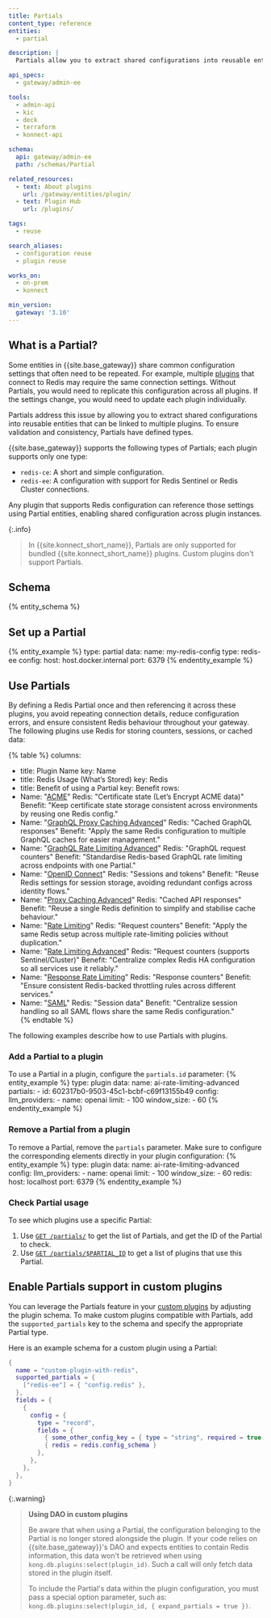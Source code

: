 ```yaml
---
title: Partials
content_type: reference
entities:
  - partial

description: |
  Partials allow you to extract shared configurations into reusable entities that can be linked to multiple plugins

api_specs:
  - gateway/admin-ee

tools:
  - admin-api
  - kic
  - deck
  - terraform
  - konnect-api

schema:
  api: gateway/admin-ee
  path: /schemas/Partial

related_resources:
  - text: About plugins
    url: /gateway/entities/plugin/
  - text: Plugin Hub
    url: /plugins/

tags:
  - reuse

search_aliases:
  - configuration reuse
  - plugin reuse

works_on:
  - on-prem
  - konnect

min_version:
  gateway: '3.10'
---
```


## What is a Partial?
Some entities in {{site.base_gateway}} share common configuration settings that often need to be repeated. For example, multiple [plugins](/gateway/entities/plugin/) that connect to Redis may require the same connection settings. Without Partials, you would need to replicate this configuration across all plugins. If the settings change, you would need to update each plugin individually.

Partials address this issue by allowing you to extract shared configurations into reusable entities that can be linked to multiple plugins. To ensure validation and consistency, Partials have defined types. 

{{site.base_gateway}} supports the following types of Partials; each plugin supports only one type:
- `redis-ce`: A short and simple configuration.
- `redis-ee`: A configuration with support for Redis Sentinel or Redis Cluster connections.

Any plugin that supports Redis configuration can reference those settings using Partial entities, enabling shared configuration across plugin instances.

{:.info}
> In {{site.konnect_short_name}}, Partials are only supported for bundled {{site.konnect_short_name}} plugins. Custom plugins don't support Partials.

## Schema

{% entity_schema %}

## Set up a Partial

{% entity_example %}
type: partial
data:
  name: my-redis-config
  type: redis-ee
  config:
    host: host.docker.internal
    port: 6379
{% endentity_example %}

## Use Partials

 By defining a Redis Partial once and then referencing it across these plugins, you avoid repeating connection details, reduce configuration errors, and ensure consistent Redis behaviour throughout your gateway. The following plugins use Redis for storing counters, sessions, or cached data:

{% table %}
columns:
  - title: Plugin Name
    key: Name
  - title: Redis Usage (What’s Stored)
    key: Redis
  - title: Benefit of using a Partial
    key: Benefit
rows:
  - Name: "[ACME](/plugins/acme/)"
    Redis: "Certificate state (Let’s Encrypt ACME data)"
    Benefit: "Keep certificate state storage consistent across environments by reusing one Redis config."
  - Name: "[GraphQL Proxy Caching Advanced](/plugins/graphql-proxy-cache-advanced/)"
    Redis: "Cached GraphQL responses"
    Benefit: "Apply the same Redis configuration to multiple GraphQL caches for easier management."
  - Name: "[GraphQL Rate Limiting Advanced](/plugins/graphql-rate-limiting-advanced/)"
    Redis: "GraphQL request counters"
    Benefit: "Standardise Redis-based GraphQL rate limiting across endpoints with one Partial."
  - Name: "[OpenID Connect](/plugins/openid-connect/)"
    Redis: "Sessions and tokens"
    Benefit: "Reuse Redis settings for session storage, avoiding redundant configs across identity flows."
  - Name: "[Proxy Caching Advanced](/plugins/proxy-cache-advanced/)"
    Redis: "Cached API responses"
    Benefit: "Reuse a single Redis definition to simplify and stabilise cache behaviour."
  - Name: "[Rate Limiting](/plugins/rate-limiting/)"
    Redis: "Request counters"
    Benefit: "Apply the same Redis setup across multiple rate-limiting policies without duplication."
  - Name: "[Rate Limiting Advanced](/plugins/rate-limiting-advanced/)"
    Redis: "Request counters (supports Sentinel/Cluster)"
    Benefit: "Centralize complex Redis HA configuration so all services use it reliably."
  - Name: "[Response Rate Limiting](/plugins/response-ratelimiting/)"
    Redis: "Response counters"
    Benefit: "Ensure consistent Redis-backed throttling rules across different services."
  - Name: "[SAML](/plugins/saml/)"
    Redis: "Session data"
    Benefit: "Centralize session handling so all SAML flows share the same Redis configuration."              
{% endtable %}

The following examples describe how to use Partials with plugins.

### Add a Partial to a plugin

To use a Partial in a plugin, configure the `partials.id` parameter:
{% entity_example %}
type: plugin
data:
  name: ai-rate-limiting-advanced
  partials: 
    - id: 602317b0-9503-45c1-bcbf-c69f13155b49
  config:
    llm_providers:
    - name: openai
      limit:
      - 100
      window_size:
      - 60
{% endentity_example %}

### Remove a Partial from a plugin

To remove a Partial, remove the `partials` parameter. Make sure to configure the corresponding elements directly in your plugin configuration:
{% entity_example %}
type: plugin
data:
  name: ai-rate-limiting-advanced
  config:
    llm_providers:
    - name: openai
      limit:
      - 100
      window_size:
      - 60
    redis:
      host: localhost
      port: 6379
{% endentity_example %}

### Check Partial usage

To see which plugins use a specific Partial:
1. Use [`GET /partials/`](/api/gateway/admin-ee/#/operations/listPartials) to get the list of Partials, and get the ID of the Partial to check.
1. Use [`GET /partials/$PARTIAL_ID`](/api/gateway/admin-ee/#/operations/getPartial) to get a list of plugins that use this Partial.

## Enable Partials support in custom plugins

You can leverage the Partials feature in your [custom plugins](/custom-plugins/reference/) by adjusting the plugin schema.
To make custom plugins compatible with Partials, add the `supported_partials` key to the schema and specify
the appropriate Partial type.

Here is an example schema for a custom plugin using a Partial:
```lua
{
  name = "custom-plugin-with-redis",
  supported_partials = {
    ["redis-ee"] = { "config.redis" },
  },
  fields = {
    {
      config = {
        type = "record",
        fields = {
          { some_other_config_key = { type = "string", required = true }},
          { redis = redis.config_schema }
        },
      },
    },
  },
}
```

{:.warning} 
> **Using DAO in custom plugins**
> 
> Be aware that when using a Partial, the configuration belonging to the Partial is no longer stored alongside
> the plugin. If your code relies on {{site.base_gateway}}'s DAO and expects entities to contain Redis information,
> this data won't be retrieved when using `kong.db.plugins:select(plugin_id)`.
> Such a call will only fetch data stored in the plugin itself.
>
> To include the Partial's data within the plugin configuration, you must pass a special option parameter,
> such as: `kong.db.plugins:select(plugin_id, { expand_partials = true })`.